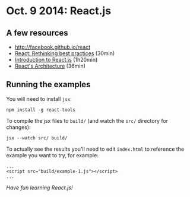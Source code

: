# Oct. 9 2014: React.js

## A few resources

* http://facebook.github.io/react
* [React: Rethinking best practices](https://www.youtube.com/watch?v=x7cQ3mrcKaY) (30min)
* [Introduction to React.js](https://www.youtube.com/watch?v=XxVg_s8xAms) (1h20min)
* [React's Architecture](https://www.youtube.com/watch?v=eCf5CquV_Bw) (36min)

## Running the examples

You will need to install `jsx`:

```
npm install -g react-tools
```

To compile the jsx files to `build/` (and watch the `src/` directory for changes):

```
jsx --watch src/ build/
```

To actually see the results you'll need to edit `index.html` to reference the example you want to try, for example:

```
...
<script src="build/example-1.js"></script>
...
```

*Have fun learning React.js!*
